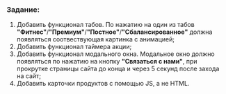 ### Задание:

1. Добавить функционал табов. По нажатию на один из табов **"Фитнес"**/**"Премиум"**/**"Постное"**/**"Сбалансированное"** должна появляться соотвествующая картинка с анимацией;
2. Добавить функционал таймера акции;
3. Добавить функционал модального окна. Модальное окно должно появляться по нажатию на кнопку **"Связаться с нами"**, при прокрутке страницы сайта до конца и через 5 секунд после захода на сайт;
4. Добавить карточки продуктов с помощью JS, а не HTML.